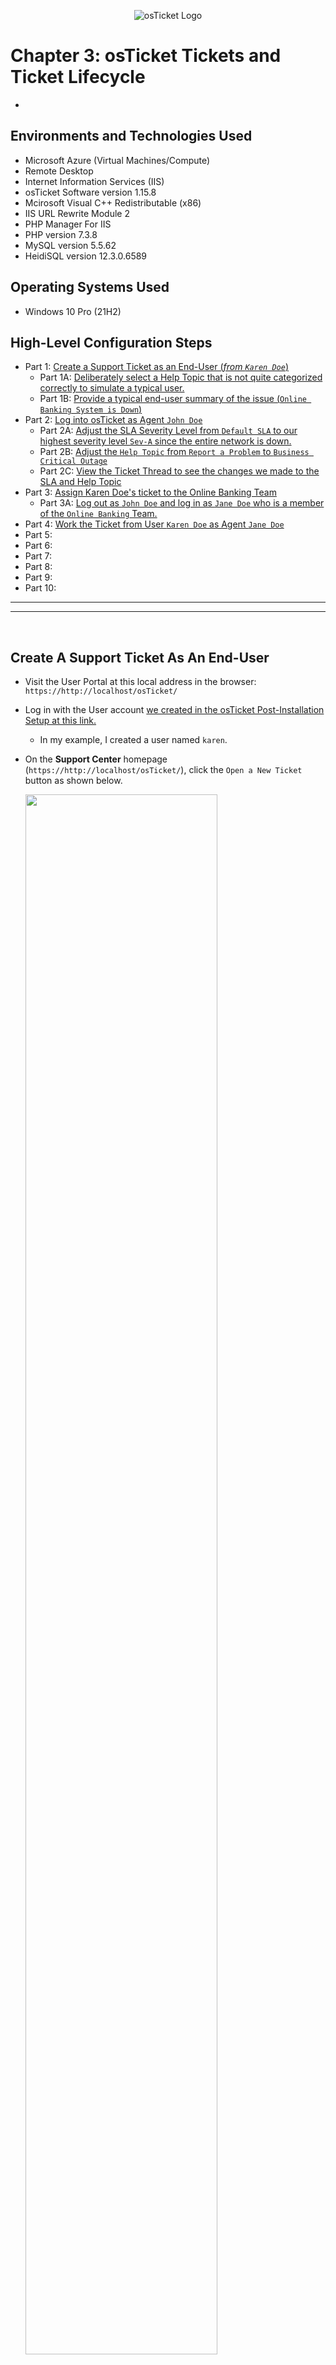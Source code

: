 <p align="center">
<img src="https://github.com/user-attachments/assets/62049631-cb63-4385-a098-220fc4011f6b" alt="osTicket Logo"/>
</p>

# Chapter 3: osTicket Tickets and Ticket Lifecycle

- 

<h2>Environments and Technologies Used</h2>

- Microsoft Azure (Virtual Machines/Compute)
- Remote Desktop
- Internet Information Services (IIS)
- osTicket Software version 1.15.8 
- Mcirosoft Visual C++ Redistributable (x86)
- IIS URL Rewrite Module 2
- PHP Manager For IIS 
- PHP version 7.3.8 
- MySQL version 5.5.62 
- HeidiSQL version 12.3.0.6589

<h2>Operating Systems Used </h2>

- Windows 10 Pro (21H2) 

<h2>High-Level Configuration Steps</h2>

- Part 1: [Create a Support Ticket as an End-User (_from `Karen Doe`_)](https://github.com/ian-bates-it/osticket-tickets-and-lifecycle?tab=readme-ov-file#create-a-support-ticket-as-an-end-user)
    - Part 1A: [Deliberately select a Help Topic that is not quite categorized correctly to simulate a typical user.](https://github.com/ian-bates-it/osticket-tickets-and-lifecycle?tab=readme-ov-file#select-a-help-topic)
    - Part 1B: [Provide a typical end-user summary of the issue (`Online Banking System is Down`)](https://github.com/ian-bates-it/osticket-tickets-and-lifecycle?tab=readme-ov-file#new-ticket-issue-summary-and-details)
- Part 2: [Log into osTicket as Agent `John Doe`](https://github.com/ian-bates-it/osticket-tickets-and-lifecycle?tab=readme-ov-file#login-to-the-admin-panel-as-agent-john)
    - Part 2A: [Adjust the SLA Severity Level from `Default SLA` to our highest severity level `Sev-A` since the entire network is down.](https://github.com/ian-bates-it/osticket-tickets-and-lifecycle?tab=readme-ov-file#adjust-the-sla-severity-level)
    - Part 2B: [Adjust the `Help Topic` from `Report a Problem` to `Business Critical Outage`](https://github.com/ian-bates-it/osticket-tickets-and-lifecycle?tab=readme-ov-file#update-the-help-topic)
    - Part 2C: [View the Ticket Thread to see the changes we made to the SLA and Help Topic](https://github.com/ian-bates-it/osticket-tickets-and-lifecycle?tab=readme-ov-file#view-ticket-thread-log-to-see-the-changes-we-made-to-the-sla-and-help-topic)
- Part 3: [Assign Karen Doe's ticket to the Online Banking Team](https://github.com/ian-bates-it/osticket-tickets-and-lifecycle?tab=readme-ov-file#assign-karen-does-ticket-to-a-team-online-banking)
    - Part 3A: [Log out as `John Doe` and log in as `Jane Doe` who is a member of the `Online Banking` Team.](https://github.com/ian-bates-it/osticket-tickets-and-lifecycle?tab=readme-ov-file#log-out-and-log-back-in-as-jane-to-work-the-ticket)
- Part 4: [Work the Ticket from User `Karen Doe` as Agent `Jane Doe`](https://github.com/ian-bates-it/osticket-tickets-and-lifecycle?tab=readme-ov-file#work-the-ticket)
- Part 5: []()
- Part 6: []()
- Part 7: []()
- Part 8: []()
- Part 9: []()
- Part 10: []()


---
---
<br />


<h2>Create A Support Ticket As An End-User</h2>

- Visit the User Portal at this local address in the browser: `https://http://localhost/osTicket/`
- Log in with the User account [we created in the osTicket Post-Installation Setup at this link.](https://github.com/ian-bates-it/osticket-post-installation-setup?tab=readme-ov-file#add-new-user)
    - In my example, I created a user named `karen`.
 
  
- On the **Support Center** homepage (`https://http://localhost/osTicket/`), click the `Open a New Ticket` button as shown below.


  <img src="https://github.com/user-attachments/assets/fb83128d-3126-4297-b853-e53e0aba804b" height="80%" width="80%" />


<br />
<br />

---

<h3>Open A New Ticket Form</h3>

- I will enter the osTicker User `Karen Doe` which [I created in the post-installation setup inside of osTicket at this link here.](https://github.com/ian-bates-it/osticket-post-installation-setup?tab=readme-ov-file#add-new-user)

- An osTicket User must have a full name and email address which I entered as shown below.

  <img src="https://github.com/user-attachments/assets/7dc1ac62-c063-496c-b34b-9b511c7bc38d" height="100%" width="100%" />



<br />

<h3>Select A Help Topic</h3>

- Karen’s issue will be that the entire mobile online banking system is down.
- The appropriate `Help Topic` would be `Business Critical Outage`, but we will instead select the more generic topic of `Report a Problem`.
- A lot of the time, the end-user won’t select the correct category/Help Topic.
    - So we are deliberately selecting a category that does not quite match the issue to replicate a typical end-user.

![image](https://github.com/user-attachments/assets/4ac62f93-6a50-486f-81e8-8ec3970c3265)



<br />
<h4>Full Image</h4>
  <img src="https://github.com/user-attachments/assets/aadacf49-8251-4e41-87ee-09d42b4512e8" height="50%" width="50%" />



<br />
<br />

---

<h3>New Ticket Issue Summary and Details</h3>

- Below I attempted to provide an issue summary and description that an end-user might provide regarding a website being unreachable.
- Then press the `Create Ticket` button to submit this ticket into the queue.

  <img src="https://github.com/user-attachments/assets/70547fb1-a272-4900-b7cf-8a383fb455c3" height="60%" width="60%" />

<br />
<br />

<h3>User Ticket Confirmation</h3>

- Confirmation that Karen Doe's ticket was successfully submitted on her end:

  ![image](https://github.com/user-attachments/assets/3ac2e0b7-7a21-4379-88f2-9a5b10f9dd58)




---
---
<br />


<h2>Login to the Admin Panel As Agent John</h2>

- In the osTicket post-installation section [we created an agent named `John Doe` which you can view at this link.](https://github.com/ian-bates-it/osticket-post-installation-setup/blob/main/README.md#add-another-agent-john-doe)
- John Doe's username was `john` so I will log into the `Admin Panel` as `john`

  <img src="https://github.com/user-attachments/assets/82fc598a-4642-4d53-8648-3f9ff561ef69" height="40%" width="40%" />

<br />
<br />

- In the Admin Panel under `Open` tickets, we can see that Karen Doe's ticket has been received.

  <img src="https://github.com/user-attachments/assets/fba57716-0a85-4ef2-b6c7-74921e471d1c" height="50%" width="50%" />


<br />
<br />

---

<h3>View Ticket Properties</h3>

- Clicking on user Karen Doe's ticket as Agent John from, we can examine some key properties of the ticket.
  - The **SLA Plan** is defaulted to `Default SLA`
  - **Assigned To:** It is currently `Unassigned`.
  - **Priority**: Set to `Normal`.
  - **Department**: Assigned to `Support`.



<br />
<br />

---

<h2>Adjust the SLA Severity Level</h2>

- The stated issue seems very serious.
- In this case, I would try contacting the user to guage their tone of voice and description of the issue.
- If I couldn't reach them by phone, I would try to ping them on Teams, Slack or similar messaging system to get more details about the issue.
  
- If I received confirmation from the user that the issue (_entire network down_), I would adjust the SLA properties associated with this ticket.
- 


![image](https://github.com/user-attachments/assets/92775925-dca2-4891-bb45-251df91854f2)





<br />
<br />

---

<h3>Adjust the SLA Plan Severity Level</h3>

- To adjust the SLA level originally assigned on Karen's ticket, click the hypertext link on the current SLA assignment (`Default SLA`) as shown below.

![image](https://github.com/user-attachments/assets/f13a9c1b-3383-462d-811d-b57dade2e820)


<br />
<br />

---

<h3>Update SLA Plan</h3>

- Using the `SLA Plan` drop-down menu, adjust the SLA Plan.
    - Here, I will change the  `SLA Plan` from `Default SLA` to `Sev-A` which is the highest level of severity we have in the current list of SLA Plans for the potential network outage.

  <img src="https://github.com/user-attachments/assets/b5ec8ad6-0f53-4a8a-91be-5accf4764802" height="50%" width="50%" />



<br />
<br />

- Then provide a note on why you are adjusting the SLA.
  - Here I noted, "_This ticket has the potential for a company-wide impact. Customers may be unable to perform online banking functions._" as shown below.
  - Click the `Update` button to save your changes.
 
  <img src="https://github.com/user-attachments/assets/3aba6eae-a1e8-4f69-bf74-41b65badd439" height="50%" width="50%" />


<br />
<br />

---

<h3>Update The `Help Topic`</h3>

- In this example, User Karen Doe assigned a `Help Topic` of merely `Report a Problem`.
- However, in this case, given that the stated issue could be impacting all of the company's customers from accessing their online banking, we should update the `Help Topic` to `Report a Problem / Business Critical Outage` as shown below.

<br />
<br />

- Click on the hypertext link for the currently assigned `Help Topic`, which in this case is `Report a Problem`, as shown below.

  <img src="https://github.com/user-attachments/assets/5235d98a-125b-46a3-9f4d-9ee0c72830a1" height="50%" width="50%" />



<br />
<br />

- In the `Update Help Topic` pop-up window, change the `Help Topic` from the drop-down menu from `Report a Problem` to `Report a Problem \ Business Critical Outage` as shown below.

  <img src="https://github.com/user-attachments/assets/6c04c1b5-a360-4d20-97c9-83f95a942f54" height="50%" width="50%" />


<br />
<br />


- Then provide a reason for the change to the assigned `Help Topic` in the text box.
  - Here, I provided the following explanation, "_It was reported that no customers or employees are able to access the online banking portal. _" as shown below.
  - Click the `Update` button to save our changes.

  <img src="https://github.com/user-attachments/assets/c55a8cfb-f213-48f1-95b2-1f4459c47e1b" height="50%" width="50%" />





<br />
<br />


<h3>Now the ticket has been updated with the new `SLA Plan` and the new `Help Topic`</h3>

- Updated SLA Plan and Help Topic outlined below.

  ![image](https://github.com/user-attachments/assets/37d721b4-7468-4501-89ce-febcbbfbc0d2)



<br />
<br />

---

<h3>View Ticket Thread Log To See The Changes We Made To the SLA and Help Topic</h3>

- Refresh the ticket.
- Scroll down to ticket `Ticket Thread`, showing the two changes we made as shown below.

  <img src="https://github.com/user-attachments/assets/093ef458-a04f-483c-b8e6-5a8d94c6eced" height="70%" width="70%" />



<br />
<br />

---

<h2>Assign Karen Doe's Ticket To A Team (`Online Banking`)</h2>

<h3>Step 1. Ensure Team has at least 1 agent member</h3>

**In order to assign a ticket to a Team, the Team must have at least 1 member**
- So in `Admin Panel > Agents > Teams` click on the `Members` tab.
  - Select the desired agents to join a Team.
  - Click Add button
  - Click Save Changes as shown below.

  <img src="https://github.com/user-attachments/assets/f537bd3d-871c-4493-9815-33833d09cad2" height="40%" width="40%" />


Now the `Online Banking` Team can be assigned tickets. 

![image](https://github.com/user-attachments/assets/eb653778-3bc5-4b71-a11c-8118af903042)


<br />
<br />

<h3>Step 2. Assign Karen Doe's Ticket To Team `Online Banking`</h3>

- In the open ticket, click on the hypertext link for the `Assigned To` field, which is currently set to `--Unassigned--` as shown below.

  <img src="https://github.com/user-attachments/assets/0398b8aa-6a1d-4c33-b169-7566058b073c" height="50%" width="50%" />


<br />
<br />

---

<h3>Select `Online Banking` Team From Assignee Drop Down</h3>

- Select `Online Banking` from the **Assignee** drop-down menu as shown below.

  <img src="https://github.com/user-attachments/assets/99ea3d06-d86d-4cf5-81d9-040fdd1dde57" height="50%" width="50%" />



<br />
<br />


<h3>Add A Reason For Assigning Ticket To Team</h3>

- Provide a breif explanation for assigning Karen Doe's ticket to the `Online Banking` Team.
  - Here, I entered "_Customers are not able to access the online banking portal, assigning to online banking team._" as shown below.

  <img src="https://github.com/user-attachments/assets/07657277-4207-4bd4-a6d2-5f702d4a6128" height="50%" width="50%" />




Now the ticket has been assigned to the `Online Banking` team, as shown below.

![image](https://github.com/user-attachments/assets/8542e88d-f459-43a7-8b81-74b56e384b1d)




<br />
<br />


<h3>Log Out and Log Back In As Jane To Work The Ticket.</h3>

- We are currently logged into the Admin Panel as Agent John.

- When we [set up the agent John account, we did NOT make him a member of the `Online Banking` Team or any other Team, which you can see at this link.](https://github.com/ian-bates-it/osticket-post-installation-setup/blob/main/README.md#add-another-agent-john-doe)

- Because agent John is not a member of the `Online Banking` team, we need to log out and log back in with an agent account that is a member of the `Online Banking` Team.






<br />
<br />


<h2>Work The Ticket.</h2>


- Log into the Admin Panel with [the Jane Doe account we created in this part of the post-installation setup at this link.](https://github.com/ian-bates-it/osticket-post-installation-setup/blob/main/README.md#create-new-agent-account)
- Jane Doe is a member of the `Online Banking` Team.

![image](https://github.com/user-attachments/assets/abadb9af-7a6f-4284-b1e3-88336dda541d)



<br />
<br />


<h3>As Agent Jane, Assign The Ticket To Yourself</h3>

- To assign the ticket to yourself, click on the hypertext link in the **Assigned To** field.

  <img src="https://github.com/user-attachments/assets/1446d1f7-7532-42f7-bc66-69a349f49ca5" height="50%" width="50%" />


<br />
<br />


- Select your name from the **Assignee** drop down menu.
- Add a brief note that you are taking over the ticket as shown below.
- Click `Assign` button to complete this process.


  <img src="https://github.com/user-attachments/assets/bddce37f-cd58-4527-b3a7-323a41ffac6c" height="50%" width="50%" />


<br />
<br />

- Now the ticket is assigned to `Jane Doe/Online Banking` as shown below.


  <img src="https://github.com/user-attachments/assets/919a4d21-21ab-4ef8-9367-1de82d1420a8" height="50%" width="50%" />



<br />
<br />

<h3>Provide an Update In the Ticket</h3>

- At the bottom of the ticket, we can provide an update in the `Post Reply` section as shown below.


  <img src="https://github.com/user-attachments/assets/4fc29608-f7d4-4490-bf43-68fc3159401c" height="50%" width="50%" />




<br />
<br />

---

<h2>Resolve and Close the Ticket</h2>

1. In the `Post Reply` text box, provide a description of the actions taken and the ultimate resolution.
      - An example summary might be something like "_It was determined that the root cause was a recent update. We rolled it back, notified the vendor, and we are waiting for a proper fix. Online banking should now be up and running_".


2. In the **Ticket Status** drop down menu at the bottom, we can change the status from `Open (current)` to `Resolved`.
3. Then click the `Post Reply` button to save our changes as shown below.


  <img src="https://github.com/user-attachments/assets/cd6b73fc-46dd-450f-b534-2f4f25faec09" height="70%" width="70%" />


<br />
<br />

---

<h3>Ticket is now resolved and no longer in the `Open` Queue</h3>

- Ticket is resovled as shown below.
- Closed Tickets Can be viewed if user has appropriate permissions.

![image](https://github.com/user-attachments/assets/2f0f9df9-e2ed-4e7e-9366-030b89a79066)




<br />
<br />

---

<!--
<h2>Ticket #2: Accounting Department Needs Adobe Upgrade</h2>


- Navigate to the end-user portal for Users to create tickets at: `http://localhost/osTicket/`
- Click `Open a New Ticket` as shown below.

  <img src="https://github.com/user-attachments/assets/4c7869a0-fa48-4ece-9df4-769cfffa21d8" height="40%" width="40%" />
-->




